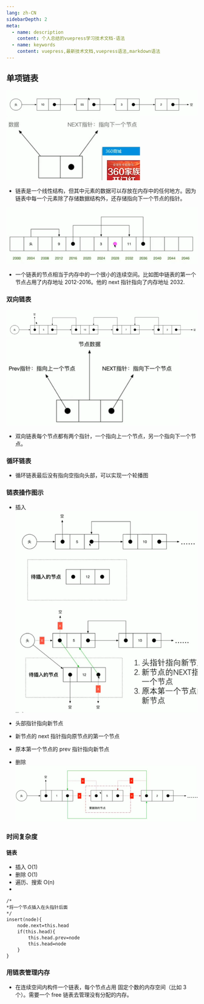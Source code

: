 ```yaml
---
lang: zh-CN
sidebarDepth: 2
meta:
  - name: description
    content: 个人总结的vuepress学习技术文档-语法
  - name: keywords
    content: vuepress,最新技术文档,vuepress语法,markdown语法
---
```


## 单项链表

![Image text](./singleLink.png)
![Image text](./singleLink2.png)

- 链表是一个线性结构，但其中元素的数据可以存放在内存中的任何地方。因为链表中每一个元素除了存储数据结构外，还存储指向下一个节点的指针。

![Image text](./singleLink3.png)

- 一个链表的节点相当于内存中的一个很小的连续空间。比如图中链表的第一个节点占用了内存地址 2012-2016。他的 next 指针指向了内存地址 2032.

### 双向链表

![Image text](./link.png)
![Image text](./link2.png)

- 双向链表每个节点都有两个指针，一个指向上一个节点，另一个指向下一个节点。

### 循环链表

- 循环链表最后没有指向空指向头部，可以实现一个轮播图

### 链表操作图示

- 插入
  ![Image text](./insert.png)
  ![Image text](./insert2.png)

- 头部指针指向新节点
- 新节点的 next 指针指向原节点的第一个节点
- 原本第一个节点的 prev 指针指向新节点

* 删除
  ![Image text](./delete.png)

### 时间复杂度

#### 链表

- 插入 O(1)
- 删除 O(1)
- 遍历、搜索 O(n)
-

```
/*
*将一个节点插入在头指针后面
*/
insert(node){
    node.next=this.head
    if(this.head){
        this.head.prev=node
        this.head=node
    }
}
```

### 用链表管理内存

- 在连续空间内构件一个链表，每个节点占用
  固定个数的内存空间（比如 3 个）。需要一个 free
  链表去管理没有分配的内存。
